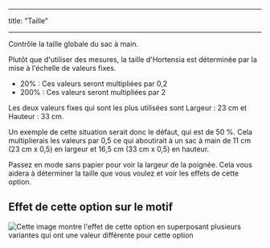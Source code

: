 - - -
title: "Taille"
- - -

Contrôle la taille globale du sac à main.

Plutôt que d'utiliser des mesures, la taille d'Hortensia est déterminée par la mise à l'échelle de valeurs fixes.

- 20% : Ces valeurs seront multipliées par 0,2
- 200% : Ces valeurs seront multipliées par 2

Les deux valeurs fixes qui sont les plus utilisées sont Largeur : 23 cm et Hauteur : 33 cm.

<Note>

Un exemple de cette situation serait donc le défaut, qui est de 50 %. Cela multiplierais les valeurs par 0,5 ce qui aboutirait à un sac à main de 11 cm (23 cm x 0,5) en largeur et 16,5 cm (33 cm x 0,5) en hauteur.

</Note>

<Tip>

Passez en mode sans papier pour voir la largeur de la poignée. Cela vous aidera à déterminer la taille que vous voulez et voir les effets de cette option.

</Tip>

## Effet de cette option sur le motif

![Cette image montre l'effet de cette option en superposant plusieurs variantes qui ont une valeur différente pour cette option](hortensia_size_sample.svg "Effet de cette option sur le modèle")

